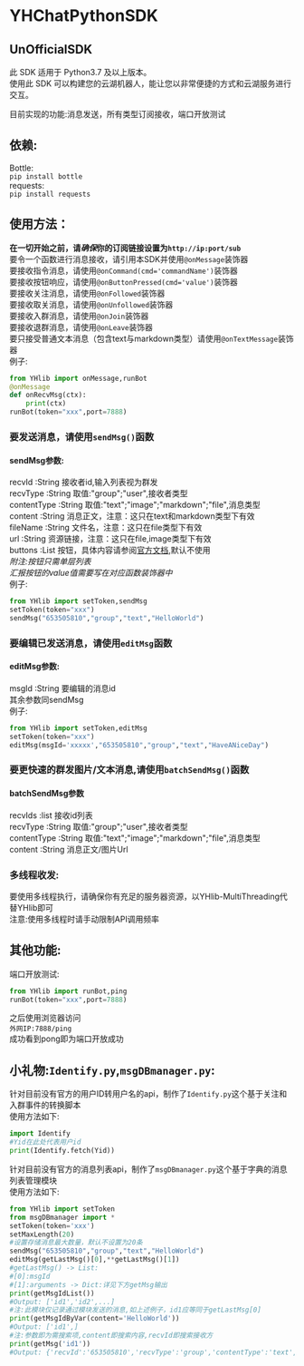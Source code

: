 # YHChatPythonSDK  

## UnOfficialSDK  

此 SDK 适用于 Python3.7 及以上版本。  
使用此 SDK 可以构建您的云湖机器人，能让您以非常便捷的方式和云湖服务进行交互。

目前实现的功能:消息发送，所有类型订阅接收，端口开放测试  

## 依赖:
Bottle:  
`pip install bottle`  
requests:  
`pip install requests`  

## 使用方法：
**在一切开始之前，请*确保*你的订阅链接设置为`http://ip:port/sub`**  
要令一个函数进行消息接收，请引用本SDK并使用`@onMessage`装饰器  
要接收指令消息，请使用`@onCommand(cmd='commandName')`装饰器  
要接收按钮响应，请使用`@onButtonPressed(cmd='value')`装饰器  
要接收关注消息，请使用`@onFollowed`装饰器  
要接收取关消息，请使用`@onUnfollowed`装饰器  
要接收入群消息，请使用`@onJoin`装饰器  
要接收退群消息，请使用`@onLeave`装饰器  
要只接受普通文本消息（包含text与markdown类型）请使用`@onTextMessage`装饰器  
例子:
~~~Python
from YHlib import onMessage,runBot
@onMessage
def onRecvMsg(ctx):
    print(ctx)
runBot(token="xxx",port=7888)
~~~  
### 要发送消息，请使用`sendMsg()`函数
#### sendMsg参数:
recvId :String 接收者id,输入列表视为群发  
recvType :String 取值:"group";"user",接收者类型  
contentType :String 取值:"text";"image";"markdown";"file",消息类型  
content :String 消息正文，注意：这只在text和markdown类型下有效  
fileName :String 文件名，注意：这只在file类型下有效  
url :String 资源链接，注意：这只在file,image类型下有效  
buttons :List 按钮，具体内容请参阅[官方文档](https://www.yhchat.com/document/400-410),默认不使用  
*附注:按钮只需单层列表*  
*汇报按钮的value值需要写在对应函数装饰器中*  
例子:
~~~Python
from YHlib import setToken,sendMsg
setToken(token="xxx")
sendMsg("653505810","group","text","HelloWorld")
~~~
### 要编辑已发送消息，请使用`editMsg`函数  
#### editMsg参数:  
msgId :String 要编辑的消息id  
其余参数同sendMsg  
例子:  
~~~Python
from YHlib import setToken,editMsg
setToken(token="xxx")
editMsg(msgId='xxxxx',"653505810","group","text","HaveANiceDay")
~~~
### 要更快速的群发图片/文本消息,请使用`batchSendMsg()`函数
#### batchSendMsg参数  
recvIds :list 接收id列表  
recvType :String 取值:"group";"user",接收者类型  
contentType :String 取值:"text";"image";"markdown";"file",消息类型  
content :String 消息正文/图片Url  
### 多线程收发:  
要使用多线程执行，请确保你有充足的服务器资源，以YHlib-MultiThreading代替YHlib即可  
注意:使用多线程时请手动限制API调用频率
## 其他功能:
端口开放测试:
~~~Python
from YHlib import runBot,ping
runBot(token="xxx",port=7888)
~~~
之后使用浏览器访问  
`外网IP:7888/ping`  
成功看到pong即为端口开放成功  
  
## 小礼物:`Identify.py`,`msgDBmanager.py`:
针对目前没有官方的用户ID转用户名的api，制作了`Identify.py`这个基于关注和入群事件的转换脚本  
使用方法如下:  
~~~Python
import Identify
#Yid在此处代表用户id
print(Identify.fetch(Yid))
~~~  
针对目前没有官方的消息列表api，制作了`msgDBmanager.py`这个基于字典的消息列表管理模块  
使用方法如下:  
~~~Python
from YHlib import setToken
from msgDBmanager import *
setToken(token='xxx')
setMaxLength(20)
#设置存储消息最大数量，默认不设置为20条
sendMsg("653505810","group","text","HelloWorld")
editMsg(getLastMsg()[0],**getLastMsg()[1])
#getLastMsg() -> List:
#[0]:msgId
#[1]:arguments -> Dict:详见下方getMsg输出
print(getMsgIdList())
#Output: ['id1','id2',...]
#注:此模块仅记录通过模块发送的消息,如上述例子，id1应等同于getLastMsg[0]
print(getMsgIdByVar(content='HelloWorld'))
#Output: ['id1',]
#注:参数即为需搜索项,content即搜索内容,recvId即搜索接收方
print(getMsg('id1'))
#Output: {'recvId':'653505810','recvType':'group','contentType':'text','content':'HelloWorld','fileName':"fileName",'url':"url",'buttons':False}
~~~  
